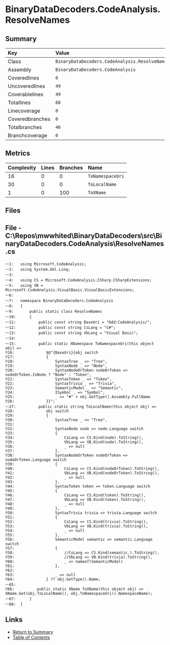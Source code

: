 ﻿# BinaryDataDecoders.CodeAnalysis.ResolveNames

## Summary

| Key             | Value                                          |
| :-------------- | :--------------------------------------------- |
| Class           | `BinaryDataDecoders.CodeAnalysis.ResolveNames` |
| Assembly        | `BinaryDataDecoders.CodeAnalysis`              |
| Coveredlines    | `0`                                            |
| Uncoveredlines  | `49`                                           |
| Coverablelines  | `49`                                           |
| Totallines      | `68`                                           |
| Linecoverage    | `0`                                            |
| Coveredbranches | `0`                                            |
| Totalbranches   | `46`                                           |
| Branchcoverage  | `0`                                            |

## Metrics

| Complexity | Lines | Branches | Name             |
| :--------- | :---- | :------- | :--------------- |
| 16         | 0     | 0        | `ToNamespaceUri` |
| 30         | 0     | 0        | `ToLocalName`    |
| 1          | 0     | 100      | `ToXName`        |

## Files

## File - C:\Repos\mwwhited\BinaryDataDecoders\src\BinaryDataDecoders.CodeAnalysis\ResolveNames.cs

```CSharp
〰1:   using Microsoft.CodeAnalysis;
〰2:   using System.Xml.Linq;
〰3:   
〰4:   using CS = Microsoft.CodeAnalysis.CSharp.CSharpExtensions;
〰5:   using VB = Microsoft.CodeAnalysis.VisualBasic.VisualBasicExtensions;
〰6:   
〰7:   namespace BinaryDataDecoders.CodeAnalysis
〰8:   {
〰9:       public static class ResolveNames
〰10:      {
〰11:          public const string BaseUri = "bdd:CodeAnalysis/";
〰12:          public const string CsLang = "C#";
〰13:          public const string VbLang = "Visual Basic";
〰14:  
〰15:          public static XNamespace ToNamespaceUri(this object obj) =>
‼16:              $@"{BaseUri}{obj switch
‼17:              {
‼18:                  SyntaxTree _ => "Tree",
‼19:                  SyntaxNode _ => "Node",
‼20:                  SyntaxNodeOrToken nodeOrToken => nodeOrToken.IsNode ? "Node" : "Token",
‼21:                  SyntaxToken _ => "Token",
‼22:                  SyntaxTrivia _ => "Trivia",
‼23:                  SemanticModel _ => "Semantic",
‼24:                  ISymbol _ => "Symbol",
‼25:                  _ => "#" + obj.GetType().Assembly.FullName
‼26:              }}";
〰27:          public static string ToLocalName(this object obj) =>
‼28:              obj switch
‼29:              {
‼30:                  SyntaxTree _ => "Tree",
‼31:  
‼32:                  SyntaxNode node => node.Language switch
‼33:                  {
‼34:                      CsLang => CS.Kind(node).ToString(),
‼35:                      VbLang => VB.Kind(node).ToString(),
‼36:                      _ => null
‼37:                  },
‼38:                  SyntaxNodeOrToken nodeOrToken => nodeOrToken.Language switch
‼39:                  {
‼40:                      CsLang => CS.Kind(nodeOrToken).ToString(),
‼41:                      VbLang => VB.Kind(nodeOrToken).ToString(),
‼42:                      _ => null
‼43:                  },
‼44:                  SyntaxToken token => token.Language switch
‼45:                  {
‼46:                      CsLang => CS.Kind(token).ToString(),
‼47:                      VbLang => VB.Kind(token).ToString(),
‼48:                      _ => null
‼49:                  },
‼50:                  SyntaxTrivia trivia => trivia.Language switch
‼51:                  {
‼52:                      CsLang => CS.Kind(trivia).ToString(),
‼53:                      VbLang => VB.Kind(trivia).ToString(),
‼54:                      _ => null
‼55:                  },
‼56:                  SemanticModel semantic => semantic.Language switch
‼57:                  {
‼58:                      //CsLang => CS.Kind(semantic.).ToString(),
‼59:                      //VbLang => VB.Kind(trivia).ToString(),
‼60:                      _ => nameof(SemanticModel)
‼61:                  },
‼62:  
‼63:                  _ => null
‼64:              } ?? obj.GetType().Name;
〰65:  
‼66:          public static XName ToXName(this object obj) => XName.Get(obj.ToLocalName(), obj.ToNamespaceUri().NamespaceName);
〰67:      }
〰68:  }
```

## Links

* [Return to Summary](Summary.md)
* [Table of Contents](../TOC.md)

